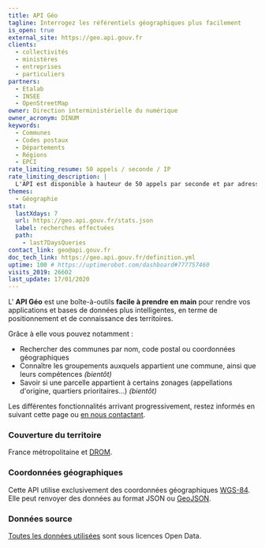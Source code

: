 ```yaml
---
title: API Géo
tagline: Interrogez les référentiels géographiques plus facilement
is_open: true
external_site: https://geo.api.gouv.fr
clients:
  - collectivités
  - ministères
  - entreprises
  - particuliers
partners:
  - Etalab
  - INSEE
  - OpenStreetMap
owner: Direction interministérielle du numérique
owner_acronym: DINUM
keywords:
  - Communes
  - Codes postaux
  - Départements
  - Régions
  - EPCI
rate_limiting_resume: 50 appels / seconde / IP
rate_limiting_description: |
  L'API est disponible à hauteur de 50 appels par seconde et par adresse IP.
themes:
  - Géographie
stat:
  lastXdays: 7
  url: https://geo.api.gouv.fr/stats.json
  label: recherches effectuées
  path:
    - last7DaysQueries
contact_link: geo@api.gouv.fr
doc_tech_link: https://geo.api.gouv.fr/definition.yml
uptime: 100 # https://uptimerobot.com/dashboard#777757460
visits_2019: 26602
last_update: 17/01/2020
---
```


L' **API Géo** est une boîte-à-outils **facile à prendre en main** pour rendre vos applications et bases de données plus intelligentes, en terme de positionnement et de connaissance des territoires.

Grâce à elle vous pouvez notamment :

- Rechercher des communes par nom, code postal ou coordonnées géographiques
- Connaître les groupements auxquels appartient une commune, ainsi que leurs compétences _(bientôt)_
- Savoir si une parcelle appartient à certains zonages (appellations d'origine, quartiers prioritaires…) _(bientôt)_

Les différentes fonctionnalités arrivant progressivement, restez informés en suivant cette page ou [en nous contactant](mailto:geo@api.gouv.fr).

### Couverture du territoire

France métropolitaine et [DROM](https://fr.wikipedia.org/wiki/D%C3%A9partement_et_r%C3%A9gion_d%27outre-mer).

### Coordonnées géographiques

Cette API utilise exclusivement des coordonnées géographiques [WGS-84](https://fr.wikipedia.org/wiki/WGS_84).
Elle peut renvoyer des données au format JSON ou [GeoJSON](http://geojson.org).

### Données source

[Toutes les données utilisées](https://github.com/etalab/api-communes#données-sources) sont sous licences Open Data.
